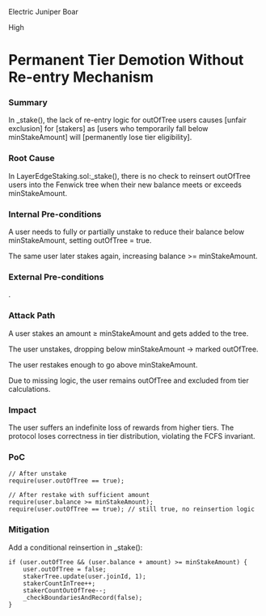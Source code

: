 Electric Juniper Boar

High

# Permanent Tier Demotion Without Re-entry Mechanism

### Summary

In _stake(), the lack of re-entry logic for outOfTree users causes [unfair exclusion] for [stakers] as [users who temporarily fall below minStakeAmount] will [permanently lose tier eligibility].

### Root Cause

In LayerEdgeStaking.sol:_stake(), there is no check to reinsert outOfTree users into the Fenwick tree when their new balance meets or exceeds minStakeAmount.

### Internal Pre-conditions

A user needs to fully or partially unstake to reduce their balance below minStakeAmount, setting outOfTree = true.

The same user later stakes again, increasing balance >= minStakeAmount.

### External Pre-conditions

.

### Attack Path

A user stakes an amount ≥ minStakeAmount and gets added to the tree.

The user unstakes, dropping below minStakeAmount → marked outOfTree.

The user restakes enough to go above minStakeAmount.

Due to missing logic, the user remains outOfTree and excluded from tier calculations.

### Impact

The user suffers an indefinite loss of rewards from higher tiers. The protocol loses correctness in tier distribution, violating the FCFS invariant.

### PoC

```solidity
// After unstake
require(user.outOfTree == true);

// After restake with sufficient amount
require(user.balance >= minStakeAmount);
require(user.outOfTree == true); // still true, no reinsertion logic
```

### Mitigation

Add a conditional reinsertion in _stake():
```solidity
if (user.outOfTree && (user.balance + amount) >= minStakeAmount) {
    user.outOfTree = false;
    stakerTree.update(user.joinId, 1);
    stakerCountInTree++;
    stakerCountOutOfTree--;
    _checkBoundariesAndRecord(false);
}

```
